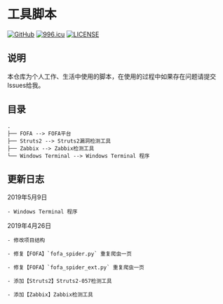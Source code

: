 # 工具脚本

[![GitHub](https://img.shields.io/badge/r4v3zn-scripts-green.svg)](https://github.com/0nise/scripts) [![996.icu](https://img.shields.io/badge/link-996.icu-red.svg)](https://996.icu) [![LICENSE](https://img.shields.io/badge/license-Anti%20996-blue.svg)](https://github.com/996icu/996.ICU/blob/master/LICENSE)

## 说明

本仓库为个人工作、生活中使用的脚本，在使用的过程中如果存在问题请提交Issues给我。

## 目录

```
.
├── FOFA --> FOFA平台
├── Struts2 --> Struts2漏洞检测工具
├── Zabbix --> Zabbix检测工具
└── Windows Terminal --> Windows Terminal 程序
```

## 更新日志

2019年5月9日

    - Windows Terminal 程序

2019年4月26日

    - 修改项目结构

    - 修复【FOFA】`fofa_spider.py` 重复爬虫一页

    - 修复【FOFA】`fofa_spider_ext.py` 重复爬虫一页

    - 添加【Struts2】Struts2-057检测工具

    - 添加【Zabbix】Zabbix检测工具
